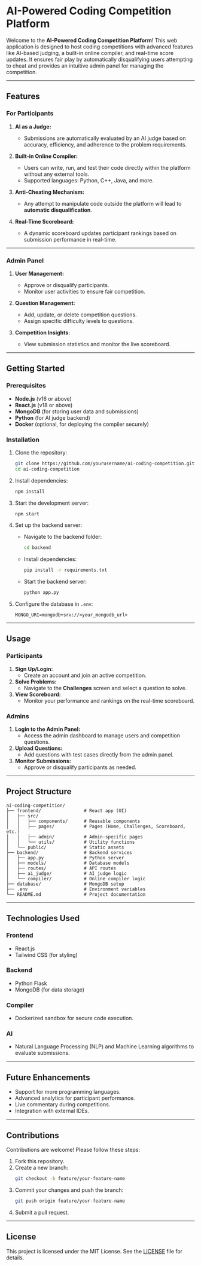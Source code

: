 

# **AI-Powered Coding Competition Platform**

Welcome to the **AI-Powered Coding Competition Platform**! This web application is designed to host coding competitions with advanced features like AI-based judging, a built-in online compiler, and real-time score updates. It ensures fair play by automatically disqualifying users attempting to cheat and provides an intuitive admin panel for managing the competition.

---

## **Features**

### **For Participants**
1. **AI as a Judge:**
   - Submissions are automatically evaluated by an AI judge based on accuracy, efficiency, and adherence to the problem requirements.

2. **Built-in Online Compiler:**
   - Users can write, run, and test their code directly within the platform without any external tools.
   - Supported languages: Python, C++, Java, and more.

3. **Anti-Cheating Mechanism:**
   - Any attempt to manipulate code outside the platform will lead to **automatic disqualification**.

4. **Real-Time Scoreboard:**
   - A dynamic scoreboard updates participant rankings based on submission performance in real-time.

---

### **Admin Panel**
1. **User Management:**
   - Approve or disqualify participants.
   - Monitor user activities to ensure fair competition.

2. **Question Management:**
   - Add, update, or delete competition questions.
   - Assign specific difficulty levels to questions.

3. **Competition Insights:**
   - View submission statistics and monitor the live scoreboard.

---

## **Getting Started**

### **Prerequisites**
- **Node.js** (v16 or above)
- **React.js** (v18 or above)
- **MongoDB** (for storing user data and submissions)
- **Python** (for AI judge backend)
- **Docker** (optional, for deploying the compiler securely)

### **Installation**

1. Clone the repository:
   ```bash
   git clone https://github.com/yourusername/ai-coding-competition.git
   cd ai-coding-competition
   ```

2. Install dependencies:
   ```bash
   npm install
   ```

3. Start the development server:
   ```bash
   npm start
   ```

4. Set up the backend server:
   - Navigate to the backend folder:
     ```bash
     cd backend
     ```
   - Install dependencies:
     ```bash
     pip install -r requirements.txt
     ```
   - Start the backend server:
     ```bash
     python app.py
     ```

5. Configure the database in `.env`:
   ```plaintext
   MONGO_URI=mongodb+srv://<your_mongodb_url>
   ```

---

## **Usage**

### **Participants**
1. **Sign Up/Login:**
   - Create an account and join an active competition.
2. **Solve Problems:**
   - Navigate to the **Challenges** screen and select a question to solve.
3. **View Scoreboard:**
   - Monitor your performance and rankings on the real-time scoreboard.

### **Admins**
1. **Login to the Admin Panel:**
   - Access the admin dashboard to manage users and competition questions.
2. **Upload Questions:**
   - Add questions with test cases directly from the admin panel.
3. **Monitor Submissions:**
   - Approve or disqualify participants as needed.

---

## **Project Structure**

```plaintext
ai-coding-competition/
├── frontend/                # React app (UI)
│   ├── src/
│   │   ├── components/      # Reusable components
│   │   ├── pages/           # Pages (Home, Challenges, Scoreboard, etc.)
│   │   ├── admin/           # Admin-specific pages
│   │   └── utils/           # Utility functions
│   └── public/              # Static assets
├── backend/                 # Backend services
│   ├── app.py               # Python server
│   ├── models/              # Database models
│   ├── routes/              # API routes
│   ├── ai_judge/            # AI judge logic
│   └── compiler/            # Online compiler logic
├── database/                # MongoDB setup
├── .env                     # Environment variables
└── README.md                # Project documentation
```

---

## **Technologies Used**

### **Frontend**
- React.js
- Tailwind CSS (for styling)

### **Backend**
- Python Flask
- MongoDB (for data storage)

### **Compiler**
- Dockerized sandbox for secure code execution.

### **AI**
- Natural Language Processing (NLP) and Machine Learning algorithms to evaluate submissions.

---

## **Future Enhancements**
- Support for more programming languages.
- Advanced analytics for participant performance.
- Live commentary during competitions.
- Integration with external IDEs.

---

## **Contributions**
Contributions are welcome! Please follow these steps:
1. Fork this repository.
2. Create a new branch:
   ```bash
   git checkout -b feature/your-feature-name
   ```
3. Commit your changes and push the branch:
   ```bash
   git push origin feature/your-feature-name
   ```
4. Submit a pull request.

---

## **License**
This project is licensed under the MIT License. See the [LICENSE](LICENSE) file for details.

